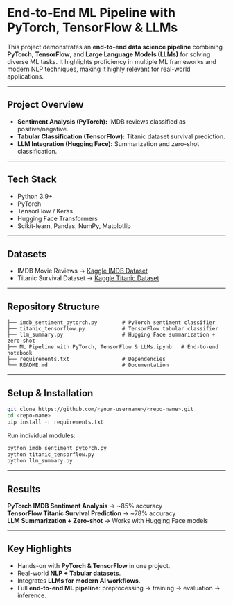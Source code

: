 # End-to-End ML Pipeline with PyTorch, TensorFlow & LLMs  

This project demonstrates an **end-to-end data science pipeline** combining **PyTorch**, **TensorFlow**, and **Large Language Models (LLMs)** for solving diverse ML tasks. It highlights proficiency in multiple ML frameworks and modern NLP techniques, making it highly relevant for real-world applications.  

---

## Project Overview  
- **Sentiment Analysis (PyTorch):** IMDB reviews classified as positive/negative.  
- **Tabular Classification (TensorFlow):** Titanic dataset survival prediction.  
- **LLM Integration (Hugging Face):** Summarization and zero-shot classification.  

---

## Tech Stack  
- Python 3.9+  
- PyTorch  
- TensorFlow / Keras  
- Hugging Face Transformers  
- Scikit-learn, Pandas, NumPy, Matplotlib  

---

## Datasets  
- IMDB Movie Reviews → [Kaggle IMDB Dataset](https://www.kaggle.com/c/word2vec-nlp-tutorial)  
- Titanic Survival Dataset → [Kaggle Titanic Dataset](https://www.kaggle.com/c/titanic)  

---

## Repository Structure  
```
├── imdb_sentiment_pytorch.py        # PyTorch sentiment classifier  
├── titanic_tensorflow.py            # TensorFlow tabular classifier  
├── llm_summary.py                   # Hugging Face summarization + zero-shot  
├── ML Pipeline with PyTorch, TensorFlow & LLMs.ipynb   # End-to-end notebook  
├── requirements.txt                 # Dependencies  
└── README.md                        # Documentation  
```

---

## Setup & Installation  
```bash
git clone https://github.com/<your-username>/<repo-name>.git
cd <repo-name>
pip install -r requirements.txt
```

Run individual modules:  
```bash
python imdb_sentiment_pytorch.py
python titanic_tensorflow.py
python llm_summary.py
```

---

## Results  
**PyTorch IMDB Sentiment Analysis** → ~85% accuracy  
**TensorFlow Titanic Survival Prediction** → ~78% accuracy  
**LLM Summarization + Zero-shot** → Works with Hugging Face models  

---

## Key Highlights  
- Hands-on with **PyTorch & TensorFlow** in one project.  
- Real-world **NLP + Tabular datasets**.  
- Integrates **LLMs for modern AI workflows**.  
- Full **end-to-end ML pipeline**: preprocessing → training → evaluation → inference.  



